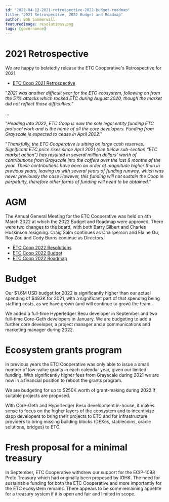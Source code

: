 ```yaml
---
id: "2022-04-12-2021-retrospective-2022-budget-roadmap"
title: "2021 Retrospective, 2022 Budget and Roadmap"
author: Bob Summerwill
featuredImage: resolutions.png
tags: [governance]
---
```


# 2021 Retrospective

We are happy to belatedly release the ETC Cooperative's Retrospective for 2021.

- [ETC Coop 2021 Retrospective](/ETC-Cooperative-Retrospective-2021.pdf)

"_2021 was another difficult year for the ETC ecosystem, following on from the 51% attacks which rocked ETC during August 2020, though the market did not reflect those difficulties._"

...

"_Heading into 2022, ETC Coop is now the sole legal entity funding ETC protocol
work and is the home of all the core developers. Funding from Grayscale is expected to cease in April 2022._"

"_Thankfully, the ETC Cooperative is sitting on large cash
reserves. Significant ETC price rises since April 2021 (see below sub-section
“ETC market action”) has resulted in several million dollars’ worth of contributions
from Grayscale into the coffers over the last 8 months of the year. These
contributions have been an order of magnitude higher than in previous years,
leaving us with several years of funding runway, which was never previously the case
However, this funding will not sustain the Coop in perpetuity, therefore other forms of funding will need to be obtained._"

# AGM

The Annual General Meeting for the ETC Cooperative was held on 4th March 2022 at
which the 2022 Budget and Roadmap were approved. There were two changes to
the board, with both Barry Silbert and Charles Hoskinson resigning. Craig Salm
continues as Chairperson and Elaine Ou, Roy Zou and Cody Burns continue as Directors.

- [ETC Coop 2022 Resolutions](/ETC-Coop-Resolutions-2022-03-03.pdf)
- [ETC Coop 2022 Budget](/ETC-Cooperative-Budget-2022.xlsx)
- [ETC Coop 2022 Roadmap](/ETC-Coop-Roadmap-2022.pdf)

# Budget

Our $1.6M USD budget for 2022 is significantly higher than our actual spending
of $483K for 2021, with a significant part of that spending being staffing costs,
as we have grown (and will continue to grow) the team.

We added a full-time Hyperledger Besu developer in September and two full-time Core-Geth developers in January. We are budgeting to add a further core developer,
a project manager and a communications and marketing manager during 2022.

# Ecosystem grants program

In previous years the ETC Cooperative was only able to issue a small number of low-value
grants in each calendar year, given our limited funding. With significantly higher fees from Grayscale during 2021 we are now in a financial position to reboot the grants program.

We are budgeting for up to $250K worth of grant-making during 2022 if suitable projects
are proposed.

With Core-Geth and Hyperledger Besu development in-house, it makes sense to focus on
the higher layers of the ecosystem and to incentivize dapp developers to bring their
projects to ETC and for infrastructure providers to bring missing building blocks (DEXes, stablecoins, oracle solutions, bridges) to ETC.

# Fresh proposal for a minimal treasury

In September, ETC Cooperative withdrew our support for the ECIP-1098 Proto Treasury
which had originally been proposed by IOHK. The need for sustainable funding for both
the ETC Cooperative and more importantly for the ETC ecosystem remains. There appears
to be some remaining appetite for a treasury system if it is open and fair and limited in scope.
